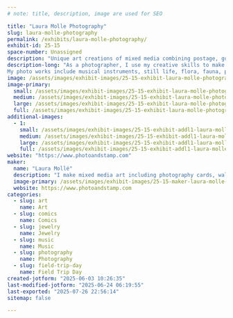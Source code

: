 ```yaml
---
# note: title, description, image are used for SEO

title: "Laura Molle Photography"
slug: laura-molle-photography
permalink: /exhibits/laura-molle-photography/
exhibit-id: 25-15
space-number: Unassigned
description: "Unique art creations of mixed media combining postage, guitar picks, jewelry and more with my photos"
description-long: "As a photographer, I use my creative skills to make mixed media art including photo cards and wall art suitable for framing or gifting.  I also make jewelry, enhance musical instruments, keychains, bookmarks and other unique items all using postage stamps, guitar picks and I turn many everyday objects into art.
My photo works include musical instruments, still life, flora, fauna, people and places."
image: /assets/images/exhibit-images/25-15-exhibit-laura-molle-photography-double-neck-website-signed-large.jpg
image-primary: 
  small: /assets/images/exhibit-images/25-15-exhibit-laura-molle-photography-double-neck-website-signed-small.jpg
  medium: /assets/images/exhibit-images/25-15-exhibit-laura-molle-photography-double-neck-website-signed-medium.jpg
  large: /assets/images/exhibit-images/25-15-exhibit-laura-molle-photography-double-neck-website-signed-large.jpg
  full: /assets/images/exhibit-images/25-15-exhibit-laura-molle-photography-double-neck-website-signed-full.jpg
additional-images: 
  - 1:
    small: /assets/images/exhibit-images/25-15-exhibit-addl1-laura-molle-photography-butterfly-white-stripe-website-small.jpg
    medium: /assets/images/exhibit-images/25-15-exhibit-addl1-laura-molle-photography-butterfly-white-stripe-website-medium.jpg
    large: /assets/images/exhibit-images/25-15-exhibit-addl1-laura-molle-photography-butterfly-white-stripe-website-large.jpg
    full: /assets/images/exhibit-images/25-15-exhibit-addl1-laura-molle-photography-butterfly-white-stripe-website-full.jpg
website: "https://www.photoandstamp.com"
maker: 
  name: "Laura Mollé"
  description: "I make mixed media art including photography cards, wall art, jewelry, musical instruments, keychains and other unique items all using postage stamps, guitar picks and I create many other interesting objects into art."
  image-primary: /assets/images/exhibit-images/25-15-maker-laura-molle-photography-laura-usbuscard2-logo3-medium.jpg
  website: https://www.photoandstamp.com
categories: 
  - slug: art
    name: Art
  - slug: comics
    name: Comics
  - slug: jewelry
    name: Jewelry
  - slug: music
    name: Music
  - slug: photography
    name: Photography
  - slug: field-trip-day
    name: Field Trip Day
created-jotform: "2025-06-03 10:26:35"
last-modified-jotform: "2025-06-24 06:19:55"
last-exported: "2025-07-26 22:56:14"
sitemap: false

---
```

